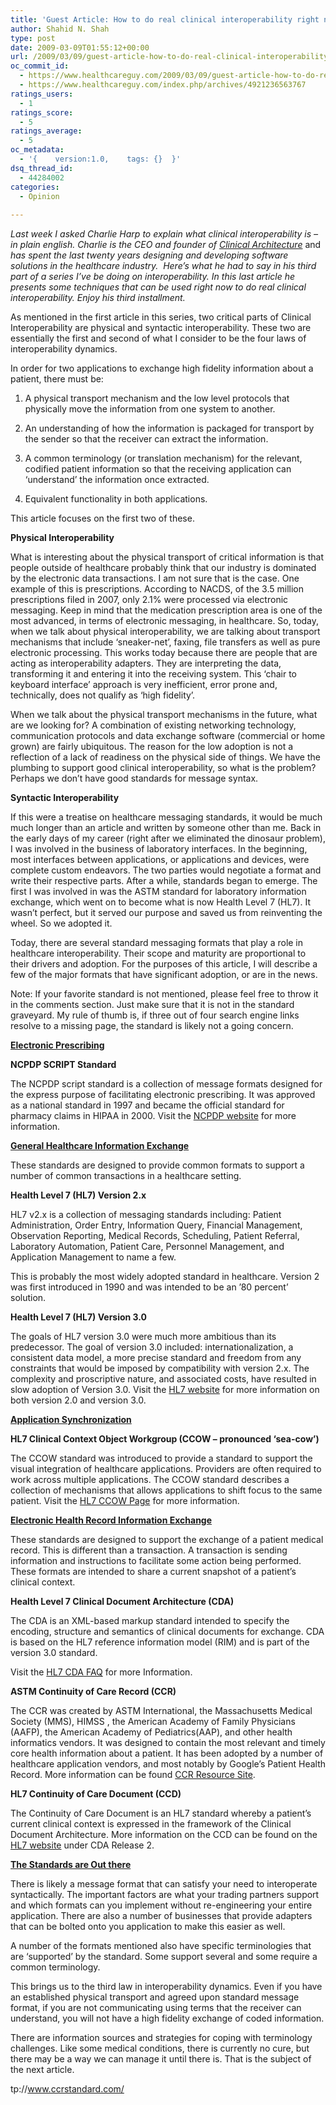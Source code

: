 ```yaml
---
title: 'Guest Article: How to do real clinical interoperability right now'
author: Shahid N. Shah
type: post
date: 2009-03-09T01:55:12+00:00
url: /2009/03/09/guest-article-how-to-do-real-clinical-interoperability-right-now/
oc_commit_id:
  - https://www.healthcareguy.com/2009/03/09/guest-article-how-to-do-real-clinical-interoperability-right-now/1478770458
  - https://www.healthcareguy.com/index.php/archives/4921236563767
ratings_users:
  - 1
ratings_score:
  - 5
ratings_average:
  - 5
oc_metadata:
  - '{    version:1.0,    tags: {}  }'
dsq_thread_id:
  - 44284002
categories:
  - Opinion
  
---
```

_Last week I asked Charlie Harp to explain what clinical interoperability is – in plain english. Charlie is the CEO and founder of_ [_Clinical Architecture_][1] and _has spent the last twenty years designing and developing software solutions in the healthcare industry.&#160; Here’s what he had to say in his third part of a series I’ve be doing on interoperability. In this last article he presents some techniques that can be used right now to do real clinical interoperability. Enjoy his third installment._

As mentioned in the first article in this series, two critical parts of Clinical Interoperability are physical and syntactic interoperability. These two are essentially the first and second of what I consider to be the four laws of interoperability dynamics.

In order for two applications to exchange high fidelity information about a patient, there must be:

1. A physical transport mechanism and the low level protocols that physically move the information from one system to another.

2. An understanding of how the information is packaged for transport by the sender so that the receiver can extract the information. 

3. A common terminology (or translation mechanism) for the relevant, codified patient information so that the receiving application can ‘understand’ the information once extracted.

4. Equivalent functionality in both applications.

This article focuses on the first two of these.

**Physical Interoperability**

What is interesting about the physical transport of critical information is that people outside of healthcare probably think that our industry is dominated by the electronic data transactions. I am not sure that is the case. One example of this is prescriptions. According to NACDS, of the 3.5 million prescriptions filed in 2007, only 2.1% were processed via electronic messaging. Keep in mind that the medication prescription area is one of the most advanced, in terms of electronic messaging, in healthcare. So, today, when we talk about physical interoperability, we are talking about transport mechanisms that include ‘sneaker-net’, faxing, file transfers as well as pure electronic processing. This works today because there are people that are acting as interoperability adapters. They are interpreting the data, transforming it and entering it into the receiving system. This ‘chair to keyboard interface’ approach is very inefficient, error prone and, technically, does not qualify as ‘high fidelity’.

When we talk about the physical transport mechanisms in the future, what are we looking for? A combination of existing networking technology, communication protocols and data exchange software (commercial or home grown) are fairly ubiquitous. The reason for the low adoption is not a reflection of a lack of readiness on the physical side of things. We have the plumbing to support good clinical interoperability, so what is the problem? Perhaps we don’t have good standards for message syntax. 

**Syntactic Interoperability**

If this were a treatise on healthcare messaging standards, it would be much much longer than an article and written by someone other than me. Back in the early days of my career (right after we eliminated the dinosaur problem), I was involved in the business of laboratory interfaces. In the beginning, most interfaces between applications, or applications and devices, were complete custom endeavors. The two parties would negotiate a format and write their respective parts. After a while, standards began to emerge. The first I was involved in was the ASTM standard for laboratory information exchange, which went on to become what is now Health Level 7 (HL7). It wasn’t perfect, but it served our purpose and saved us from reinventing the wheel. So we adopted it.

Today, there are several standard messaging formats that play a role in healthcare interoperability. Their scope and maturity are proportional to their drivers and adoption. For the purposes of this article, I will describe a few of the major formats that have significant adoption, or are in the news. 

Note: If your favorite standard is not mentioned, please feel free to throw it in the comments section. Just make sure that it is not in the standard graveyard. My rule of thumb is, if three out of four search engine links resolve to a missing page, the standard is likely not a going concern.

**<u>Electronic Prescribing</u>**

**NCPDP SCRIPT Standard**

The NCPDP script standard is a collection of message formats designed for the express purpose of facilitating electronic prescribing. It was approved as a national standard in 1997 and became the official standard for pharmacy claims in HIPAA in 2000. Visit the [NCPDP website][2] for more information.

**<u>General Healthcare Information Exchange</u>**

These standards are designed to provide common formats to support a number of common transactions in a healthcare setting.

**Health Level 7 (HL7) Version 2.x**

HL7 v2.x is a collection of messaging standards including: Patient Administration, Order Entry, Information Query, Financial Management, Observation Reporting, Medical Records, Scheduling, Patient Referral, Laboratory Automation, Patient Care, Personnel Management, and Application Management to name a few. 

This is probably the most widely adopted standard in healthcare. Version 2 was first introduced in 1990 and was intended to be an ’80 percent’ solution.

**Health Level 7 (HL7) Version 3.0**

The goals of HL7 version 3.0 were much more ambitious than its predecessor. The goal of version 3.0 included: internationalization, a consistent data model, a more precise standard and freedom from any constraints that would be imposed by compatibility with version 2.x. The complexity and proscriptive nature, and associated costs, have resulted in slow adoption of Version 3.0. Visit the [HL7 website][3] for more information on both version 2.0 and version 3.0.

**<u>Application Synchronization</u>**

**HL7 Clinical Context Object Workgroup (CCOW – pronounced ‘sea-cow’)**

The CCOW standard was introduced to provide a standard to support the visual integration of healthcare applications. Providers are often required to work across multiple applications. The CCOW standard describes a collection of mechanisms that allows applications to shift focus to the same patient. Visit the [HL7 CCOW Page][4] for more information.

**<u>Electronic Health Record Information Exchange</u>**

These standards are designed to support the exchange of a patient medical record. This is different than a transaction. A transaction is sending information and instructions to facilitate some action being performed. These formats are intended to share a current snapshot of a patient’s clinical context.

**Health Level 7 Clinical Document Architecture (CDA)**

The CDA is an XML-based markup standard intended to specify the encoding, structure and semantics of clinical documents for exchange. CDA is based on the HL7 reference information model (RIM) and is part of the version 3.0 standard.

Visit the [HL7 CDA FAQ][5] for more Information.

**ASTM Continuity of Care Record (CCR)**

The CCR was created by ASTM International, the Massachusetts Medical Society (MMS), HIMSS , the American Academy of Family Physicians (AAFP), the American Academy of Pediatrics(AAP), and other health informatics vendors. It was designed to contain the most relevant and timely core health information about a patient. It has been adopted by a number of healthcare application vendors, and most notably by Google’s Patient Health Record. More information can be found [CCR Resource Site][6].

**HL7 Continuity of Care Document (CCD)**

The Continuity of Care Document is an HL7 standard whereby a patient&#8217;s current clinical context is expressed in the framework of the Clinical Document Architecture. More information on the CCD can be found on the [HL7 website][3] under CDA Release 2.

**<u>The Standards are Out there</u>**

There is likely a message format that can satisfy your need to interoperate syntactically. The important factors are what your trading partners support and which formats can you implement without re-engineering your entire application. There are also a number of businesses that provide adapters that can be bolted onto you application to make this easier as well.

A number of the formats mentioned also have specific terminologies that are ‘supported’ by the standard. Some support several and some require a common terminology. 

This brings us to the third law in interoperability dynamics. Even if you have an established physical transport and agreed upon standard message format, if you are not communicating using terms that the receiver can understand, you will not have a high fidelity exchange of coded information.

There are information sources and strategies for coping with terminology challenges. Like some medical conditions, there is currently no cure, but there may be a way we can manage it until there is. That is the subject of the next article.

 [1]: http://www.clinicalarchitecture.com/
 [2]: http://www.ncpcp.org/
 [3]: http://www.hl7.org/
 [4]: http://www.hl7.org/special/Committees/ccow_sigvi.htm
 [5]: http://www.hl7.org/documentcenter/public/faq/cda.cfm
 [6]: ht
tp://www.ccrstandard.com/